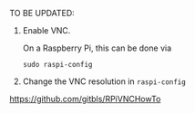 TO BE UPDATED:
1. Enable VNC.

    On a Raspberry Pi, this can be done via

    `sudo raspi-config`

1. Change the VNC resolution in `raspi-config`

https://github.com/gitbls/RPiVNCHowTo
